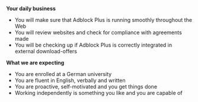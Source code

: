 <? include jobs/header ?>

**Your daily business**

- You will make sure that Adblock Plus is running smoothly throughout the Web
- You will review websites and check for compliance with agreements made
- You will be checking up if Adblock Plus is correctly integrated in external download-offers


**What we are expecting**

- You are enrolled at a German university
- You are fluent in English, verbally and written
- You are proactive, self-motivated and you get things done
- Working independently is something you like and you are capable of

<? include jobs/footer ?>
